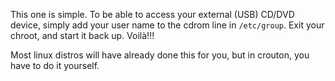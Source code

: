 This one is simple. To be able to access your external (USB) CD/DVD device, simply add your user name to the cdrom line in `/etc/group`. Exit your chroot, and start it back up. Voilà!!!

Most linux distros will have already done this for you, but in crouton, you have to do it yourself.
